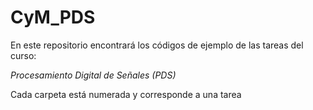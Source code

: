 # CyM_PDS
En este repositorio encontrará los códigos de ejemplo de las tareas del curso:

*Procesamiento Digital de Señales (PDS)*

Cada carpeta está numerada y corresponde a una tarea
